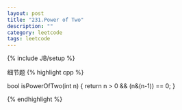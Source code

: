 ```yaml
---
layout: post
title: "231.Power of Two"
description: ""
category: leetcode
tags: leetcode
---
```

{% include JB/setup %}

细节题
{% highlight cpp %}

bool isPowerOfTwo(int n) {
  return n > 0 && (n&(n-1)) == 0;
}

{% endhighlight %}